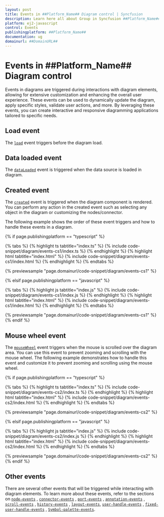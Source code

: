 ```yaml
---
layout: post
title: Events in ##Platform_Name## Diagram control | Syncfusion
description: Learn here all about Group in Syncfusion ##Platform_Name## Diagram control of Syncfusion Essential JS 2 and more.
platform: ej2-javascript
control: Events 
publishingplatform: ##Platform_Name##
documentation: ug
domainurl: ##DomainURL##
---
```


# Events in ##Platform_Name## Diagram control

Events in diagrams are triggered during interactions with diagram elements, allowing for extensive customization and enhancing the overall user experience. These events can be used to dynamically update the diagram, apply specific styles, validate user actions, and more. By leveraging these events, you can create interactive and responsive diagramming applications tailored to specific needs.

## Load event

The [`load`](../api/diagram/iLoadEventArgs/) event triggers before the diagram load.

## Data loaded event

The [`dataLoaded`](../api/diagram/iDataLoadedEventArgs/) event is triggered when the data source is loaded in diagram.

## Created event

The [`created`](../api/diagram/#created) event is triggered when the diagram component is rendered. You can perform any action in the created event such as selecting any object in the diagram or customizing the nodes/connector.

The following example shows the order of these event triggers and how to handle these events in a diagram.


{% if page.publishingplatform == "typescript" %}

 {% tabs %}
{% highlight ts tabtitle="index.ts" %}
{% include code-snippet/diagram/events-cs1/index.ts %}
{% endhighlight %}
{% highlight html tabtitle="index.html" %}
{% include code-snippet/diagram/events-cs1/index.html %}
{% endhighlight %}
{% endtabs %}
        
{% previewsample "page.domainurl/code-snippet/diagram/events-cs1" %}

{% elsif page.publishingplatform == "javascript" %}

{% tabs %}
{% highlight js tabtitle="index.js" %}
{% include code-snippet/diagram/events-cs1/index.js %}
{% endhighlight %}
{% highlight html tabtitle="index.html" %}
{% include code-snippet/diagram/events-cs1/index.html %}
{% endhighlight %}
{% endtabs %}

{% previewsample "page.domainurl/code-snippet/diagram/events-cs1" %}
{% endif %}

## Mouse wheel event

The [`mouseWheel`](../api/diagram/iMouseWheelEventArgs/) event triggers when the mouse is scrolled over the diagram area. You can use this event to prevent zooming and scrolling with the mouse wheel. The following example demonstrates how to handle this event and customize it to prevent zooming and scrolling using the mouse wheel.


{% if page.publishingplatform == "typescript" %}

 {% tabs %}
{% highlight ts tabtitle="index.ts" %}
{% include code-snippet/diagram/events-cs2/index.ts %}
{% endhighlight %}
{% highlight html tabtitle="index.html" %}
{% include code-snippet/diagram/events-cs2/index.html %}
{% endhighlight %}
{% endtabs %}
        
{% previewsample "page.domainurl/code-snippet/diagram/events-cs2" %}

{% elsif page.publishingplatform == "javascript" %}

{% tabs %}
{% highlight js tabtitle="index.js" %}
{% include code-snippet/diagram/events-cs2/index.js %}
{% endhighlight %}
{% highlight html tabtitle="index.html" %}
{% include code-snippet/diagram/events-cs2/index.html %}
{% endhighlight %}
{% endtabs %}

{% previewsample "page.domainurl/code-snippet/diagram/events-cs2" %}
{% endif %}

## Other events

There are several other events that will be triggered while interacting with diagram elements. To learn more about these events, refer to the sections on [`node-events`](./nodes-events) , [`connector-events`](./connector-events) , [`port-events`](./ports-interaction/#events) , [`annotation-events`](./label-events) , [`scroll-events`](./scroll-settings/#scroll-change-event) , [`history-events`](./undo-redo/#history-change-event) , [`layout-events`](./layout-event), [`user-handle-events`](./user-handle/#user-handle-events) , [`fixed-user-handle-events`](./user-handle/#fixed-user-handle-events) , [`Symbol-palette-events`](./palette-events).



